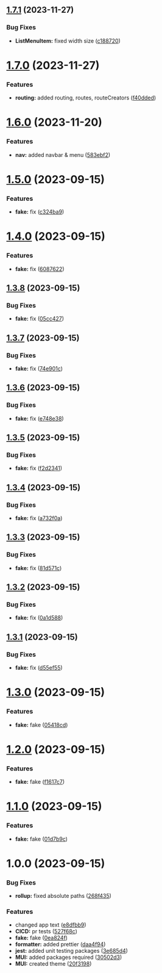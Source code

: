 ## [1.7.1](https://github.com/AlexKarajohn/AlexKarajohn.github.io/compare/v1.7.0...v1.7.1) (2023-11-27)


### Bug Fixes

* **ListMenuItem:** fixed width size ([c188720](https://github.com/AlexKarajohn/AlexKarajohn.github.io/commit/c1887207707b5b2f51e80925871a506853c96733))

# [1.7.0](https://github.com/AlexKarajohn/AlexKarajohn.github.io/compare/v1.6.0...v1.7.0) (2023-11-27)


### Features

* **routing:** added routing, routes, routeCreators ([f40dded](https://github.com/AlexKarajohn/AlexKarajohn.github.io/commit/f40dded5658796b383f681e53c6538af3fb38e4d))

# [1.6.0](https://github.com/AlexKarajohn/AlexKarajohn.github.io/compare/v1.5.0...v1.6.0) (2023-11-20)


### Features

* **nav:** added navbar & menu ([583ebf2](https://github.com/AlexKarajohn/AlexKarajohn.github.io/commit/583ebf236f933716d898a5238f39349db7ecdbb4))

# [1.5.0](https://github.com/AlexKarajohn/AlexKarajohn.github.io/compare/v1.4.0...v1.5.0) (2023-09-15)


### Features

* **fake:** fix ([c324ba9](https://github.com/AlexKarajohn/AlexKarajohn.github.io/commit/c324ba95eb434ee7981ab5a65269c9361477f20b))

# [1.4.0](https://github.com/AlexKarajohn/AlexKarajohn.github.io/compare/v1.3.8...v1.4.0) (2023-09-15)


### Features

* **fake:** fix ([6087622](https://github.com/AlexKarajohn/AlexKarajohn.github.io/commit/6087622fa916d0d8b0ef4ff435e9281db1e8fbfb))

## [1.3.8](https://github.com/AlexKarajohn/AlexKarajohn.github.io/compare/v1.3.7...v1.3.8) (2023-09-15)


### Bug Fixes

* **fake:** fix ([05cc427](https://github.com/AlexKarajohn/AlexKarajohn.github.io/commit/05cc4278d5ac7205af10f776972468c2566489fb))

## [1.3.7](https://github.com/AlexKarajohn/AlexKarajohn.github.io/compare/v1.3.6...v1.3.7) (2023-09-15)


### Bug Fixes

* **fake:** fix ([74e901c](https://github.com/AlexKarajohn/AlexKarajohn.github.io/commit/74e901c6fcb4706d79644f170aa8b3ae3147c2d1))

## [1.3.6](https://github.com/AlexKarajohn/AlexKarajohn.github.io/compare/v1.3.5...v1.3.6) (2023-09-15)


### Bug Fixes

* **fake:** fix ([e748e38](https://github.com/AlexKarajohn/AlexKarajohn.github.io/commit/e748e38f90d4c481e0754830da0aaf16eb467864))

## [1.3.5](https://github.com/AlexKarajohn/AlexKarajohn.github.io/compare/v1.3.4...v1.3.5) (2023-09-15)


### Bug Fixes

* **fake:** fix ([f2d2341](https://github.com/AlexKarajohn/AlexKarajohn.github.io/commit/f2d23411dd44c3b07eeed935bc6fe2ebcb2b3cda))

## [1.3.4](https://github.com/AlexKarajohn/AlexKarajohn.github.io/compare/v1.3.3...v1.3.4) (2023-09-15)


### Bug Fixes

* **fake:** fix ([a732f0a](https://github.com/AlexKarajohn/AlexKarajohn.github.io/commit/a732f0a7afcbfa338b0a516384c28840a35fa60b))

## [1.3.3](https://github.com/AlexKarajohn/AlexKarajohn.github.io/compare/v1.3.2...v1.3.3) (2023-09-15)


### Bug Fixes

* **fake:** fix ([81d571c](https://github.com/AlexKarajohn/AlexKarajohn.github.io/commit/81d571cfc6fb51dfd0314608a7c0827676cab3f9))

## [1.3.2](https://github.com/AlexKarajohn/AlexKarajohn.github.io/compare/v1.3.1...v1.3.2) (2023-09-15)


### Bug Fixes

* **fake:** fix ([0a1d588](https://github.com/AlexKarajohn/AlexKarajohn.github.io/commit/0a1d58875f65d2c988fe9372357f2a1c517b1146))

## [1.3.1](https://github.com/AlexKarajohn/AlexKarajohn.github.io/compare/v1.3.0...v1.3.1) (2023-09-15)


### Bug Fixes

* **fake:** fix ([d55ef55](https://github.com/AlexKarajohn/AlexKarajohn.github.io/commit/d55ef55196194a2ef54856596c99ce4de0ac94de))

# [1.3.0](https://github.com/AlexKarajohn/AlexKarajohn.github.io/compare/v1.2.0...v1.3.0) (2023-09-15)


### Features

* **fake:** fake ([05418cd](https://github.com/AlexKarajohn/AlexKarajohn.github.io/commit/05418cdd3a704c39414ec3cbd51dcd144c364236))

# [1.2.0](https://github.com/AlexKarajohn/AlexKarajohn.github.io/compare/v1.1.0...v1.2.0) (2023-09-15)


### Features

* **fake:** fake ([f1617c7](https://github.com/AlexKarajohn/AlexKarajohn.github.io/commit/f1617c7fa98dcfef04750f30af57accedcb8f27f))

# [1.1.0](https://github.com/AlexKarajohn/AlexKarajohn.github.io/compare/v1.0.0...v1.1.0) (2023-09-15)


### Features

* **fake:** fake ([01d7b9c](https://github.com/AlexKarajohn/AlexKarajohn.github.io/commit/01d7b9c64a74aa2a2f456b358d25a70901b63e9c))

# 1.0.0 (2023-09-15)


### Bug Fixes

* **rollup:** fixed absolute paths ([268f435](https://github.com/AlexKarajohn/AlexKarajohn.github.io/commit/268f43586fcb6bee9bd8e9c6c2f2519b1fe067ac))


### Features

* changed app text ([e8dfbb9](https://github.com/AlexKarajohn/AlexKarajohn.github.io/commit/e8dfbb97a0aa23a01dac12b9f5969a7c58fba4a6))
* **CICD:** pr tests ([527f68c](https://github.com/AlexKarajohn/AlexKarajohn.github.io/commit/527f68c424a3e66f514c87566a1ddb600063113a))
* **fake:** fake ([0ea824f](https://github.com/AlexKarajohn/AlexKarajohn.github.io/commit/0ea824f51f53b7b976f9628cc0403f485507f218))
* **formatter:** added prettier ([daa4f94](https://github.com/AlexKarajohn/AlexKarajohn.github.io/commit/daa4f94838000b1281fdbdac1db01e49c5879f33))
* **jest:** added unit testing packages ([3e685d4](https://github.com/AlexKarajohn/AlexKarajohn.github.io/commit/3e685d463837395b9b9c37d3093240e457b91d89))
* **MUI:** added packages required ([30502d3](https://github.com/AlexKarajohn/AlexKarajohn.github.io/commit/30502d3aba744aea57a3c6502b67f7a070208794))
* **MUI:** created theme ([20f3198](https://github.com/AlexKarajohn/AlexKarajohn.github.io/commit/20f3198a1d613680dbf57024a6b2211220199cad))
